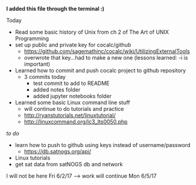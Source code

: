 **I added this file through the terminal :)**

Today 
- Read some basic history of Unix from ch 2 of The Art of UNIX Programming
- set up public and private key for cocalc/github
    - https://github.com/sagemathinc/cocalc/wiki/UtilizingExternalTools
    - overwrote that key...had to make a new one (lessons learned: -i is important)
- Learned how to commit and push cocalc project to github repository
    - 3 commits today
        - test commit to add to README
        - added notes folder
        - added jupyter notebooks folder
- Learned some basic Linux command line stuff
    - will continue to do tutorials and practice
    - http://ryanstutorials.net/linuxtutorial/
    - http://linuxcommand.org/lc3_lts0050.php


_to do_
- learn how to push to github using keys instead of username/password
    - https://db.satnogs.org/api/
- Linux tutorials
- get sat data from satNOGS db and network


I will not be here Fri 6/2/17 --> work will continue Mon 6/5/17